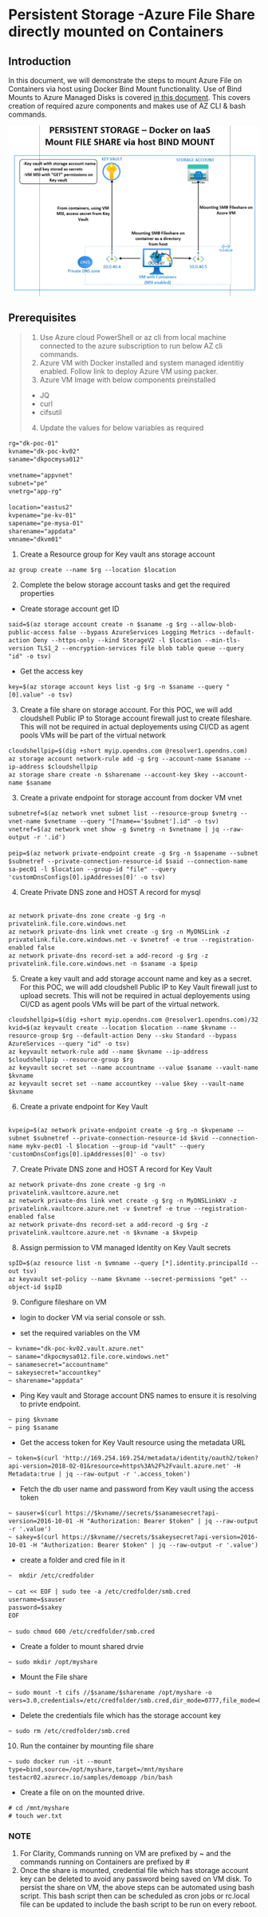 # Persistent Storage -Azure File Share directly mounted on Containers




## Introduction

In this document, we will demonstrate the steps to mount Azure File on Containers via host using Docker Bind Mount functionality. Use of Bind Mounts to  Azure Managed Disks is covered [in this document](/persistentstorage/azuredisks/readme.md). This covers creation of required azure components and makes use of AZ CLI & bash commands.


![v](/persistentstorage/azurefileshare/mountviahost.PNG)

## Prerequisites
> 1. Use Azure cloud PowerShell or az cli from local machine connected to the azure subscription to run below AZ cli commands.
> 2. Azure VM with Docker installed and system managed identitiy enabled. Follow link to deploy Azure VM using packer.
> 3. Azure VM Image with below components preinstalled
> - JQ
> - curl
> - cifsutil
> 4. Update the values for below variables as required 
```
rg="dk-poc-01"
kvname="dk-poc-kv02"
saname="dkpocmysa012"

vnetname="appvnet"
subnet="pe"
vnetrg="app-rg"

location="eastus2"
kvpename="pe-kv-01"
sapename="pe-mysa-01"
sharename="appdata"
vmname="dkvm01"
```

1. Create a Resource group for Key vault ans storage account
```
az group create --name $rg --location $location
```

2. Complete the below storage account tasks and get the required properties

- Create storage account get ID
```
said=$(az storage account create -n $saname -g $rg --allow-blob-public-access false --bypass AzureServices Logging Metrics --default-action Deny --https-only --kind StorageV2 -l $location --min-tls-version TLS1_2 --encryption-services file blob table queue --query "id" -o tsv)
```
- Get the access key
```
key=$(az storage account keys list -g $rg -n $saname --query "[0].value" -o tsv)
```
3. Create a file share on storage account. For this POC, we will add cloudshell Public IP to Storage account firewall just to create fileshare. This will not be required in actual deployements using CI/CD as agent pools VMs will be part of the virtual network

```
cloudshellpip=$(dig +short myip.opendns.com @resolver1.opendns.com)
az storage account network-rule add -g $rg --account-name $saname --ip-address $cloudshellpip
az storage share create -n $sharename --account-key $key --account-name $saname
```
3. Create a private endpoint for storage account from docker VM vnet
```
subnetref=$(az network vnet subnet list --resource-group $vnetrg --vnet-name $vnetname --query "[?name=='$subnet'].id" -o tsv)
vnetref=$(az network vnet show -g $vnetrg -n $vnetname | jq --raw-output -r '.id')

peip=$(az network private-endpoint create -g $rg -n $sapename --subnet $subnetref --private-connection-resource-id $said --connection-name sa-pec01 -l $location --group-id "file" --query 'customDnsConfigs[0].ipAddresses[0]' -o tsv)
```
4. Create Private DNS zone and HOST A record for mysql
```

az network private-dns zone create -g $rg -n privatelink.file.core.windows.net
az network private-dns link vnet create -g $rg -n MyDNSLink -z privatelink.file.core.windows.net -v $vnetref -e true --registration-enabled false
az network private-dns record-set a add-record -g $rg -z privatelink.file.core.windows.net -n $saname -a $peip

```
5. Create a key vault and add storage account name and key as a secret. For this POC, we will add cloudshell Public IP to Key Vault firewall just to upload secrets. This will not be required in actual deployements using CI/CD as agent pools VMs will be part of the virtual network.
```
cloudshellpip=$(dig +short myip.opendns.com @resolver1.opendns.com)/32
kvid=$(az keyvault create --location $location --name $kvname --resource-group $rg --default-action Deny --sku Standard --bypass AzureServices --query "id" -o tsv)
az keyvault network-rule add --name $kvname --ip-address $cloudshellpip --resource-group $rg
az keyvault secret set --name accountname --value $saname --vault-name $kvname
az keyvault secret set --name accountkey --value $key --vault-name $kvname
```

6. Create a private endpoint for Key Vault
```

kvpeip=$(az network private-endpoint create -g $rg -n $kvpename --subnet $subnetref --private-connection-resource-id $kvid --connection-name mykv-pec01 -l $location --group-id "vault" --query 'customDnsConfigs[0].ipAddresses[0]' -o tsv)
```

7. Create Private DNS zone and HOST A record for Key Vault

```
az network private-dns zone create -g $rg -n privatelink.vaultcore.azure.net
az network private-dns link vnet create -g $rg -n MyDNSLinkKV -z privatelink.vaultcore.azure.net -v $vnetref -e true --registration-enabled false
az network private-dns record-set a add-record -g $rg -z privatelink.vaultcore.azure.net -n $kvname -a $kvpeip

```

8. Assign permission to VM managed Identity on Key Vault secrets

```
spID=$(az resource list -n $vmname --query [*].identity.principalId --out tsv)
az keyvault set-policy --name $kvname --secret-permissions "get" --object-id $spID

```

9. Configure fileshare on VM

- login to docker VM via serial console or ssh.


- set the required variables on the VM
```
~ kvname="dk-poc-kv02.vault.azure.net"
~ saname="dkpocmysa012.file.core.windows.net"
~ sanamesecret="accountname"
~ sakeysecret="accountkey"
~ sharename="appdata"
```
- Ping Key vault and Storage account DNS names to ensure it is resolving to privte endpoint.

```
~ ping $kvname
~ ping $saname
```

- Get the access token for Key Vault resource using the metadata URL
```
~ token=$(curl 'http://169.254.169.254/metadata/identity/oauth2/token?api-version=2018-02-01&resource=https%3A%2F%2Fvault.azure.net' -H Metadata:true | jq --raw-output -r '.access_token')
```
- Fetch the db user name and password from Key vault using the access token
```
~ sauser=$(curl https://$kvname//secrets/$sanamesecret?api-version=2016-10-01 -H "Authorization: Bearer $token" | jq --raw-output -r '.value')
~ sakey=$(curl https://$kvname//secrets/$sakeysecret?api-version=2016-10-01 -H "Authorization: Bearer $token" | jq --raw-output -r '.value')
```
- create a folder and cred file in it
```
~  mkdir /etc/credfolder

~ cat << EOF | sudo tee -a /etc/credfolder/smb.cred
username=$sauser
password=$sakey
EOF

~ sudo chmod 600 /etc/credfolder/smb.cred

```
- Create a folder to mount shared drvie
```
~ sudo mkdir /opt/myshare
```
- Mount the File share
```
~ sudo mount -t cifs //$saname/$sharename /opt/myshare -o vers=3.0,credentials=/etc/credfolder/smb.cred,dir_mode=0777,file_mode=0777,serverino
```
- Delete the credentials file which has the storage account key
```
~ sudo rm /etc/credfolder/smb.cred
```

10. Run the container by mounting file share
```
~ sudo docker run -it --mount type=bind,source=/opt/myshare,target=/mnt/myshare testacr02.azurecr.io/samples/demoapp /bin/bash

```
- Create a file on on the mounted drive.
```
# cd /mnt/myshare
# touch wer.txt
```

### NOTE
1. For Clarity, Commands running on VM are prefixed by ~ and the commands running on Containers are prefixed by #
2. Once the share is mounted, credential file which has storage account key can be deleted to avoid any password being saved on VM disk. To persist the share on VM, the above steps can be automated using bash script. This bash script then can be scheduled as cron jobs or rc.local file can be updated to include the bash script to be run on every reboot.



